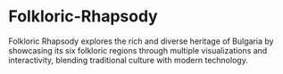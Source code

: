 # Folkloric-Rhapsody
Folkloric Rhapsody explores the rich and diverse heritage of Bulgaria by showcasing its six folkloric regions through multiple visualizations and interactivity, blending traditional culture with modern technology. 
